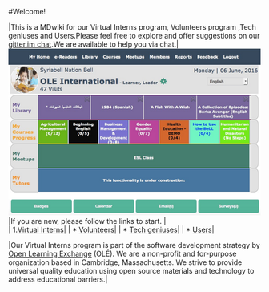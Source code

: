 #Welcome!

|This is a MDwiki for our Virtual Interns program, Volunteers program ,Tech geniuses and Users.Please feel free to explore and offer suggestions on our [gitter.im chat](https://gitter.im/open-learning-exchange/chat).We are available to help you via chat.| ![](pages/uploads/images/OLEInternational.png)
|If you are new, please follow the links to start. |  
| 1.[Virtual Interns](pages/firststeps.md )|
| * [Volunteers](pages/firststeps.md )|
| * [Tech geniuses](pages/firststeps.md )|
| * [Users](pages/planetusermanual.md)|


|Our Virtual Interns program is part of the software development strategy by [Open Learning Exchange](http://www.ole.org/) (OLÉ). We are a non-profit and for-purpose organization based in Cambridge, Massachusetts. We strive to provide universal quality education using open source materials and technology to address educational barriers.|